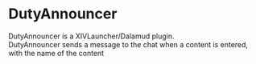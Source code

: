 # DutyAnnouncer

DutyAnnouncer is a XIVLauncher/Dalamud plugin.\
DutyAnnouncer sends a message to the chat when a content is entered, with the name of the content
